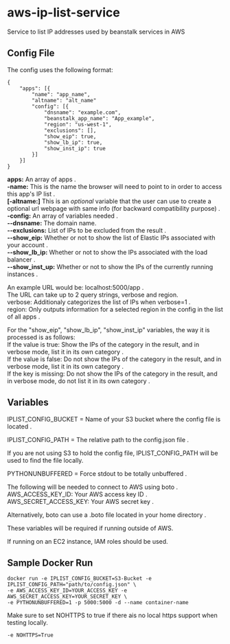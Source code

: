 # aws-ip-list-service 
Service to list IP addresses used by beanstalk services in AWS

## Config File
The config uses the following format:
````
{
    "apps": [{
        "name": "app_name",
        "altname": "alt_name"
        "config": [{
            "dnsname": "example.com",
            "beanstalk_app_name": "App_example",
            "region": "us-west-1",
            "exclusions": [],
            "show_eip": true,
            "show_lb_ip": true,
            "show_inst_ip": true
        }]
    }]
}
````

**apps:** An array of apps .    
**-name:** This is the name the browser will need to point to in order to access this app's IP list .     
**[-altname:]** This is an *optional* variable that the user can use to create a optional url webpage with same info (for backward compatibility purpose) .   
**-config:** An array of variables needed .   
**--dnsname:** The domain name.   
**--exclusions:** List of IPs to be excluded from the result .   
**--show_eip:** Whether or not to show the list of Elastic IPs associated with your account .   
**--show_lb_ip:** Whether or not to show the IPs associated with the load balancer .   
**--show_inst_up:** Whether or not to show the IPs of the currently running instances .   

An example URL would be: localhost:5000/app .   
The URL can take up to 2 query strings, verbose and region.    
verbose: Additionaly categorizes the list of IPs when verbose=1 .   
region: Only outputs information for a selected region in the config in the list of all apps .     

For the "show_eip", "show_lb_ip", "show_inst_ip" variables, the way it is processed is as follows:    
If the value is true: Show the IPs of the category in the result, and in verbose mode, list it in its own category .   
If the value is false: Do not show the IPs of the category in the result, and in verbose mode, list it in its own category .   
If the key is missing: Do not show the IPs of the category in the result, and in verbose mode, do not list it in its own category .   

## Variables

IPLIST_CONFIG_BUCKET = Name of your S3 bucket where the config file is located .   

IPLIST_CONFIG_PATH = The relative path to the config.json file .   

If you are not using S3 to hold the config file, IPLIST_CONFIG_PATH will be used to find the file locally.    

PYTHONUNBUFFERED = Force stdout to be totally unbuffered .   

The following will be needed to connect to AWS using boto .   
AWS_ACCESS_KEY_ID: Your AWS access key ID .   
AWS_SECRET_ACCESS_KEY: Your AWS secret key .   

Alternatively, boto can use a .boto file located in your home directory .   

These variables will be required if running outside of AWS.   

If running on an EC2 instance, IAM roles should be used.   

## Sample Docker Run

````
docker run -e IPLIST_CONFIG_BUCKET=S3-Bucket -e IPLIST_CONFIG_PATH="path/to/config.json" \
-e AWS_ACCESS_KEY_ID=YOUR_ACCESS_KEY -e AWS_SECRET_ACCESS_KEY=YOUR_SECRET_KEY \
-e PYTHONUNBUFFERED=1 -p 5000:5000 -d --name container-name
````

Make sure to set NOHTTPS to true if there ais no local https support when testing locally. 
```
-e NOHTTPS=True
```

